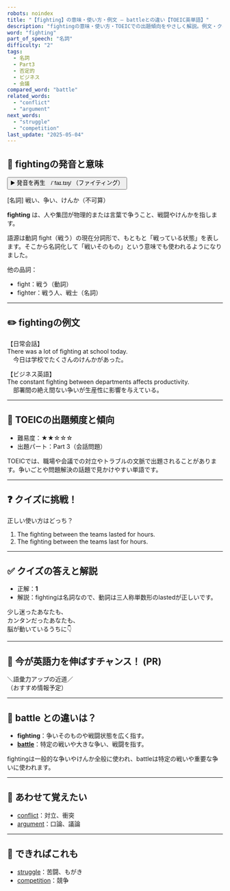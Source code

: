 ```yaml
---
robots: noindex
title: "【fighting】の意味・使い方・例文 ― battleとの違い【TOEIC英単語】"
description: "fightingの意味・使い方・TOEICでの出題傾向をやさしく解説。例文・クイズ付きでbattleとの違いもわかりやすく学べます。"
word: "fighting"
part_of_speech: "名詞"
difficulty: "2"
tags:
  - 名詞
  - Part3
  - 否定的
  - ビジネス
  - 会議
compared_word: "battle"
related_words:
  - "conflict"
  - "argument"
next_words:
  - "struggle"
  - "competition"
last_update: "2025-05-04"
---
```


## 🔰 fightingの発音と意味

<button class="play-audio" onclick="playTTS('fighting')">
  <span class="play-audio-main">
    ▶️ 発音を再生　/ˈfaɪ.tɪŋ/
  </span>
  <span class="play-audio-sub">
    （ファイティング）
  </span>
</button>

[名詞] 戦い、争い、けんか（不可算）

**fighting** は、人や集団が物理的または言葉で争うこと、戦闘やけんかを指します。

語源は動詞 fight（戦う）の現在分詞形で、もともと「戦っている状態」を表します。そこから名詞化して「戦いそのもの」という意味でも使われるようになりました。

他の品詞：  
- fight：戦う（動詞）
- fighter：戦う人、戦士（名詞）

---

## ✏️ fightingの例文

【日常会話】  
There was a lot of fighting at school today.  
　今日は学校でたくさんのけんかがあった。

【ビジネス英語】  
The constant fighting between departments affects productivity.  
　部署間の絶え間ない争いが生産性に影響を与えている。

---

## 🎯 TOEICの出題頻度と傾向

- 難易度：★★☆☆☆
- 出題パート：Part 3（会話問題）

TOEICでは、職場や会議での対立やトラブルの文脈で出題されることがあります。争いごとや問題解決の話題で見かけやすい単語です。

---

## ❓ クイズに挑戦！

正しい使い方はどっち？

1. The fighting between the teams lasted for hours.  
2. The fighting between the teams last for hours.

---

## ✅ クイズの答えと解説

- 正解：**1**
- 解説：fightingは名詞なので、動詞は三人称単数形のlastedが正しいです。

少し迷ったあなたも、  
カンタンだったあなたも、  
脳が動いているうちに👇️

---

## 🚀 今が英語力を伸ばすチャンス！ (PR)

<div class="info-center">
＼語彙力アップの近道／<br>  
（おすすめ情報予定）
</div>

---

## 🤔  battle との違いは？

- **fighting**：争いそのものや戦闘状態を広く指す。
- **[battle](/word/battle/)**：特定の戦いや大きな争い、戦闘を指す。

fightingは一般的な争いやけんか全般に使われ、battleは特定の戦いや重要な争いに使われます。

---

## 🧩 あわせて覚えたい

- [conflict](/word/conflict/)：対立、衝突
- [argument](/word/argument/)：口論、議論

---

## 📖 できればこれも

- [struggle](/word/struggle/)：苦闘、もがき
- [competition](/word/competition/)：競争

<!-- cvid: aid42_bid48 -->
